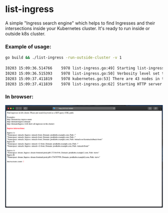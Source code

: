 # list-ingress
A simple "Ingress search engine" which helps to find Ingresses and their intersections inside your Kubernetes cluster. 
It's ready to run inside or outside k8s cluster.

### Example of usage:
```bash
go build && ./list-ingress -run-outside-cluster -v 1

I0203 15:09:36.514766    5978 list-ingress.go:49] Starting list-ingress...
I0203 15:09:36.515393    5978 list-ingress.go:50] Verbosity level set to 1
I0203 15:09:37.411819    5978 kubernetes.go:53] There are 43 nodes in the cluster
I0203 15:09:37.411839    5978 list-ingress.go:62] Starting HTTP server at http://0.0.0.0:8080
```

### In browser:
![Screenshot](https://github.com/Nastradamus/list-ingress/raw/master/doc/images/list-ingress1.png)
